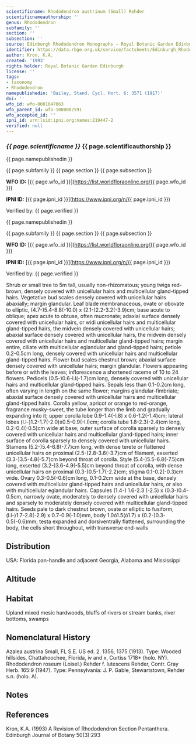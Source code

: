 ```yaml
---
scientificname: Rhododendron austrinum (Small) Rehder
scientificnameauthorship: ''
genus: Rhododendron
subfamily: ''
section: ''
subsection: ''
source: Edinburgh Rhododendron Monographs – Royal Botanic Garden Edinburgh
identifier: https://data.rbge.org.uk/service/factsheets/Edinburgh_Rhododendron_Monographs.xhtml
author: Kron, K.A.
created: '1993'
rights holder: Royal Botanic Garden Edinburgh
license: ''
tags:
- taxonomy
- Rhododendron
namepublishedin: 'Bailey, Stand. Cycl. Hort. 6: 3571 (1917)'
doi: ''
wfo_id: wfo-0001047063
wfo_parent_id: wfo-1000002591
wfo_accepted_id: ''
ipni_id: urn:lsid:ipni.org:names:219447-2
verified: null
---
```

### _{{ page.scientificname }}_ {{ page.scientificauthorship }}
 {{ page.namepublishedin }}

{{ page.subfamily }} {{ page.section }} {{ page.subsection }}

**WFO ID:** [{{ page.wfo_id }}](https://list.worldfloraonline.org/{{ page.wfo_id }})

**IPNI ID:** [{{ page.ipni_id }}](https://www.ipni.org/n/{{ page.ipni_id }})

Verified by: {{ page.verified }}

 {{ page.namepublishedin }}

{{ page.subfamily }} {{ page.section }} {{ page.subsection }}

**WFO ID:** [{{ page.wfo_id }}](https://list.worldfloraonline.org/{{ page.wfo_id }})

**IPNI ID:** [{{ page.ipni_id }}](https://www.ipni.org/n/{{ page.ipni_id }})

Verified by: {{ page.verified }}



Shrub or small tree to 5m tall, usually non-rhizomatous; young twigs red-brown, densely covered with unicellular hairs and multicellular gland-tipped hairs. Vegetative bud scales densely covered with unicellular hairs abaxially; margin glandular. Leaf blade membranaceous, ovate or obovate to elliptic, (4.7-)5.4-8.8(-10.0) x (2.1-)2.2-3.2(-3.9)cm; base acute to oblique; apex acute to obtuse, often mucronate; adaxial surface densely covered with unicellular hairs, or widi unicellular hairs and multicellular gland-tipped hairs, the midvein densely covered with unicellular hairs; abaxial surface densely covered with unicellular hairs, the midvein densely covered with unicellular hairs and multicellular gland-tipped hairs; margin entire, ciliate with multicellular eglandular and gland-tipped hairs; petiole 0.2-0.5cm long, densely covered with unicellular hairs and multicellular gland-tipped hairs. Flower bud scales chestnut brown; abaxial surface densely covered with unicellular hairs; margin glandular. Flowers appearing before or with the leaves; inflorescence a shortened raceme of 10 to 24 flowers. Pedicels (0.5-)0.6-l.l(-1.7)cm long, densely covered with unicellular hairs and multicellular gland-tipped hairs. Sepals less than 0.1-0.2cm long, often varying in length on the same flower; margins glandular-fimbriate; abaxial surface densely covered with unicellular hairs and multicellular gland-tipped hairs. Corolla yellow, apricot or orange to red-orange, fragrance musky-sweet, the tube longer than the limb and gradually expanding into it; upper corolla lobe 0.9-1.4(-l.8) x 0.6-1.2(-1.4)cm; lateral lobes (l.l-)1.2-1.7(-2.0)x0.5-0.9(-l.l)cm; corolla tube 1.8-2.3(-2.4)cm long, 0.2-0.4(-0.5)cm wide at base; outer surface of corolla sparsely to densely covered with unicellular hairs and multicellular gland-tipped hairs; inner surface of corolla sparsely to densely covered with unicellular hairs. Stamens (5.2-)5.4-6.8(-7.7)cm long, with dense terete or flattened unicellular hairs on proximal (2.5-)2.8-3.6(-3.7)cm of filament, exserted (3.3-)3.5-4.8(-5.7)cm beyond throat of corolla. Style (5.4-)5.5-6.8(-7.5)cm long, exserted (3.2-)3.6-4.9(-5.5)cm beyond throat of corolla, with dense unicellular hairs on proximal (0.3-)0.5-1.7(-2.2)cm; stigma 0.1-0.2(-0.3)cm wide. Ovary 0.3-0.5(-0.6)cm long, 0.1-0.2cm wide at the base, densely covered with multicellular gland-tipped hairs and unicellular hairs, or also with multicellular eglandular hairs. Capsules (1.4-) 1.6-2.3 (-2.5) x (0.3-)0.4-0.5cm, narrowly ovate, moderately to densely covered with unicellular hairs and sparsely to moderately densely covered with multicellular gland-tipped hairs. Seeds pale to dark chestnut brown, ovate or elliptic to fusiform, (l.l-)1.7-2.8(-2.9) x 0.7-0.9(-1.0)mm, body 1.0ó1.5(ó1.7) x (0.2-)0.3-0.5(-0.6)mm; testa expanded and dorsiventrally flattened, surrounding the body, the cells short throughout, with transverse end-walls

## Distribution
USA: Florida pan-handle and adjacent Georgia, Alabama and Mississippi

## Altitude


## Habitat
Upland mixed mesic hardwoods, bluffs of rivers or stream banks, river bottoms, swamps

## Nomenclatural History
Azalea austrina Small, FL S.E. US ed. 2. 1356, 1375 (1913). Type: Wooded hillsides, Chattahoochee, Florida, iv and x, Curtiss 1718* (holo. NY). Rhododendron roseum (Loisel.) Rehder f. lutescens Rehder, Contr. Gray Herb. 165:9 (1947). Type: Pennsylvania: J. P. Gable, Stewartstown, Rehder s.n. (holo. A).
                       
## Notes


## References

Kron, K.A. (1993) A Revision of Rhododendron Section Pentanthera. Edinburgh Journal of Botany 50(3):293
